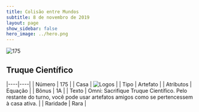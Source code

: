 ```yaml
---
title: Colisão entre Mundos
subtitle: 8 de novembro de 2019
layout: page
show_sidebar: false
hero_image: ../hero.png
---
```


![175](https://cdn.keyforgegame.com/media/card_front/pt/452_175_V4PVCX8W5623_pt.png)

## Truque Científico

|----|----|
| Número | 175 |
| Casa | ![Logos](https://archonarcana.com/images/thumb/c/ce/Logos.png/22px-Logos.png "Logos") |
| Tipo | Artefato |
| Atributos | Equação |
| Bônus | 1A |
| Texto | Omni: Sacrifique Truque Científico.  Pelo restante do turno, você pode usar artefatos amigos como se pertencessem à casa ativa. |
| Raridade | Rara |
